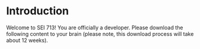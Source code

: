 # Introduction



Welcome to SEI 713! You are officially a developer. Please download the following content to your brain \(please note, this download process will take about 12 weeks\).

